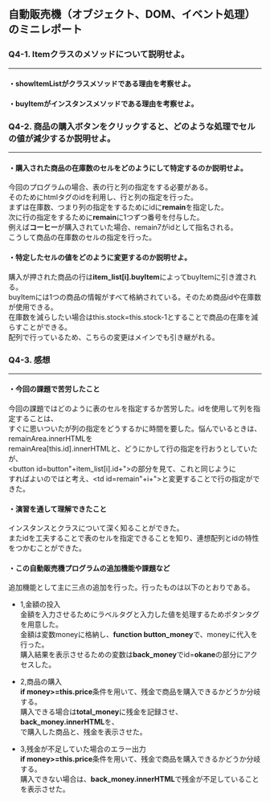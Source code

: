 ## 自動販売機（オブジェクト、DOM、イベント処理）のミニレポート
### Q4-1. Itemクラスのメソッドについて説明せよ。
---  
#### ・showItemListがクラスメソッドである理由を考察せよ。

#### ・buyItemがインスタンスメソッドである理由を考察せよ。

### Q4-2. 商品の購入ボタンをクリックすると、どのような処理でセルの値が減少するか説明せよ。
---  
#### ・購入された商品の在庫数のセルをどのようにして特定するのか説明せよ。  
今回のプログラムの場合、表の行と列の指定をする必要がある。  
そのためにhtmlタグのidを利用し、行と列の指定を行った。  
まずは在庫数、つまり列の指定をするためにidに**remain**を指定した。  
次に行の指定をするために**remain**に1つずつ番号を付与した。  
例えば**コーヒー**が購入されていた場合、remain7がidとして指名される。  
こうして商品の在庫数のセルの指定を行った。  
  
#### ・特定したセルの値をどのように変更するのか説明せよ。  
購入が押された商品の行は**item_list[i].buyItem**によってbuyItemに引き渡される。  
buyItemには1つの商品の情報がすべて格納されている。そのため商品idや在庫数が使用できる。    
在庫数を減らしたい場合はthis.stock=this.stock-1とすることで商品の在庫を減らすことができる。  
配列で行っているため、こちらの変更はメインでも引き継がれる。  
  
### Q4-3. 感想  
---
#### ・今回の課題で苦労したこと
今回の課題ではどのように表のセルを指定するか苦労した。idを使用して列を指定することは、  
すぐに思いついたが列の指定をどうするかに時間を要した。悩んでいるときは、remainArea.innerHTMLを  
remainArea[this.id].innerHTMLと、どうにかして行の指定を行おうとしていたが、    
<button id=button"+item_list[i].id+">の部分を見て、これと同じように  
すればよいのではと考え、<td id=remain"+i+">と変更することで行の指定ができた。  
#### ・演習を通して理解できたこと
インスタンスとクラスについて深く知ることができた。  
またidを工夫することで表のセルを指定できることを知り、連想配列とidの特性をつかむことができた。  
#### ・この自動販売機プログラムの追加機能や課題など
追加機能として主に三点の追加を行った。行ったものは以下のとおりである。  
* 1,金額の投入  
  金額を入力させるためにラベルタグと入力した値を処理するためボタンタグを用意した。  
  金額は変数moneyに格納し、**function button_money**で、moneyに代入を行った。  
  購入結果を表示させるための変数は**back_money**でid=**okane**の部分にアクセスした。  
    
* 2,商品の購入  
  **if money>=this.price**条件を用いて、残金で商品を購入できるかどうか分岐する。  
  購入できる場合は**total_money**に残金を記録させ、**back_money.innerHTML**を、  
  で購入した商品と、残金を表示させた。  
* 3,残金が不足していた場合のエラー出力  
  **if money>=this.price**条件を用いて、残金で商品を購入できるかどうか分岐する。  
  購入できない場合は、**back_money.innerHTML**で残金が不足していることを表示させた。
